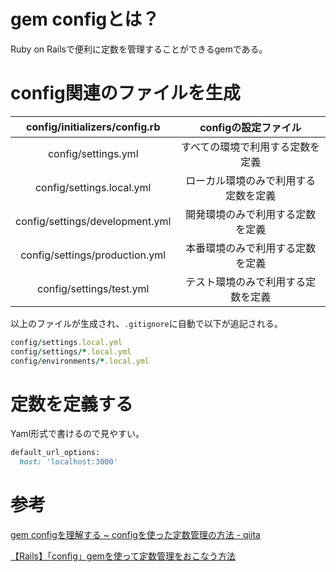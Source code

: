 # gem configとは？

Ruby on Railsで便利に定数を管理することができるgemである。

# config関連のファイルを生成

|                  config/initializers/config.rb                  |configの設定ファイル|
|:---------------------------------------------------------------:|:-------:|
|                       config/settings.yml                       |すべての環境で利用する定数を定義|
|                    config/settings.local.yml                    |ローカル環境のみで利用する定数を定義|
|                 config/settings/development.yml                 |開発環境のみで利用する定数を定義|
|                 config/settings/production.yml                  |本番環境のみで利用する定数を定義|
|                  config/settings/test.yml                       |テスト環境のみで利用する定数を定義|

以上のファイルが生成され、`.gitignore`に自動で以下が追記される。
```ruby
config/settings.local.yml
config/settings/*.local.yml
config/environments/*.local.yml
```

# 定数を定義する

Yaml形式で書けるので見やすい。

```ruby
default_url_options:
  host: 'localhost:3000'
```

# 参考

[gem configを理解する ~ configを使った定数管理の方法 - qiita](https://qiita.com/tanutanu/items/8d3b06d0d42af114a383)

[【Rails】「config」gemを使って定数管理をおこなう方法](http://vdeep.net/rubyonrails-config-gem)